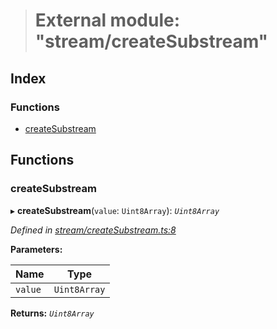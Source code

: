 > # External module: "stream/createSubstream"

## Index

### Functions

* [createSubstream](_stream_createsubstream_.md#createsubstream)

## Functions

###  createSubstream

▸ **createSubstream**(`value`: `Uint8Array`): *`Uint8Array`*

*Defined in [stream/createSubstream.ts:8](https://github.com/polkadot-js/common/blob/f0aebfc/packages/trie-codec/src/stream/createSubstream.ts#L8)*

**Parameters:**

Name | Type |
------ | ------ |
`value` | `Uint8Array` |

**Returns:** *`Uint8Array`*